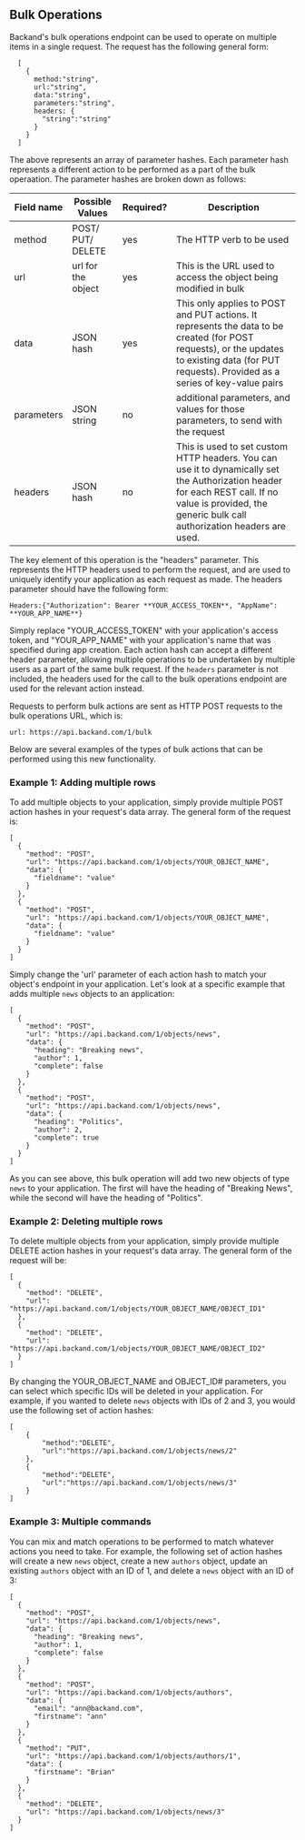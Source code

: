 ## Bulk Operations

Backand's bulk operations endpoint can be used to operate on multiple items in a single request. The request has the following general form:

```
  [
    {
      method:"string", 
      url:"string", 
      data:"string", 
      parameters:"string", 
      headers: {
        "string":"string"
      }
    }
  ]
```

The above represents an array of parameter hashes. Each parameter hash represents a different action to be performed as a part of the bulk operaation. The parameter hashes are broken down as follows:

| Field name | Possible Values | Required? | Description |
| ----- | ----------- |------|-----|
| method | POST/ PUT/ DELETE | yes | The HTTP verb to be used |
| url | url for the object | yes | This is the URL used to access the object being modified in bulk |
| data| JSON hash | yes | This only applies to POST and PUT actions. It represents the data to be created (for POST requests), or the updates to existing data (for PUT requests). Provided as a series of key-value pairs |
| parameters | JSON string | no | additional parameters, and values for those parameters, to send with the request |
| headers | JSON hash |no| This is used to set custom HTTP headers. You can use it to dynamically set the Authorization header for each REST call. If no value is provided, the generic bulk call authorization headers are used. |

The key element of this operation is the "headers" parameter. This represents the HTTP headers used to perform the request, and are used to uniquely identify your application as each request as made. The headers parameter should have the following form:

```
Headers:{"Authorization": Bearer **YOUR_ACCESS_TOKEN**, "AppName": **YOUR_APP_NAME**}
```

Simply replace "YOUR_ACCESS_TOKEN" with your application's access token, and "YOUR_APP_NAME" with your application's name that was specified during app creation. Each action hash can accept a different header parameter, allowing multiple operations to be undertaken by multiple users as a part of the same bulk request. If the `headers` parameter is not included, the headers used for the call to the bulk operations endpoint are used for the relevant action instead.

Requests to perform bulk actions are sent as HTTP POST requests to the bulk operations URL, which is:

```url: https://api.backand.com/1/bulk```

Below are several examples of the types of bulk actions that can be performed using this new functionality.

### Example 1: Adding multiple rows

To add multiple objects to your application, simply provide multiple POST action hashes in your request's data array. The general form of the request is:

```
[
  {
    "method": "POST",
    "url": "https://api.backand.com/1/objects/YOUR_OBJECT_NAME",
    "data": {
      "fieldname": "value"
    }
  },
  {
    "method": "POST",
    "url": "https://api.backand.com/1/objects/YOUR_OBJECT_NAME",
    "data": {
      "fieldname": "value"
    }
  }
]
```
Simply change the 'url' parameter of each action hash to match your object's endpoint in your application. Let's look at a specific example that adds multiple `news` objects to an application:

```
[
  {
    "method": "POST",
    "url": "https://api.backand.com/1/objects/news",
    "data": {
      "heading": "Breaking news",
      "author": 1,
      "complete": false
    }
  },
  {
    "method": "POST",
    "url": "https://api.backand.com/1/objects/news",
    "data": {
      "heading": "Politics",
      "author": 2,
      "complete": true
    }
  }
]

```

As you can see above, this bulk operation will add two new objects of type `news` to your application. The first will have the heading of "Breaking News", while the second will have the heading of "Politics".

### Example 2: Deleting multiple rows

To delete multiple objects from your application, simply provide multiple DELETE action hashes in your request's data array. The general form of the request will be:

```
[
  {
    "method": "DELETE",
    "url": "https://api.backand.com/1/objects/YOUR_OBJECT_NAME/OBJECT_ID1"
  },
  {
    "method": "DELETE",
    "url": "https://api.backand.com/1/objects/YOUR_OBJECT_NAME/OBJECT_ID2"
  }
]
```
By changing the YOUR_OBJECT_NAME and OBJECT_ID# parameters, you can select which specific IDs will be deleted in your application. For example, if you wanted to delete `news` objects with IDs of 2 and 3, you would use the following set of action hashes:
```
[
    {
        "method":"DELETE",
        "url":"https://api.backand.com/1/objects/news/2"
    },
    {
        "method":"DELETE",
        "url":"https://api.backand.com/1/objects/news/3"
    }
]

```

### Example 3: Multiple commands

You can mix and match operations to be performed to match whatever actions you need to take. For example, the following set of action hashes will create a new `news` object, create a new `authors` object, update an existing `authors` object with an ID of 1, and delete a `news` object with an ID of 3:

```
[
  {
    "method": "POST",
    "url": "https://api.backand.com/1/objects/news",
    "data": {
      "heading": "Breaking news",
      "author": 1,
      "complete": false
    }
  },
  {
    "method": "POST",
    "url": "https://api.backand.com/1/objects/authors",
    "data": {
      "email": "ann@backand.com",
      "firstname": "ann"
    }
  },
  {
    "method": "PUT",
    "url": "https://api.backand.com/1/objects/authors/1",
    "data": {
      "firstname": "Brian"
    }
  },
  {
    "method": "DELETE",
    "url": "https://api.backand.com/1/objects/news/3"
  }
]
```

